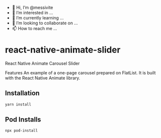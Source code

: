 - 👋 Hi, I’m @messivite
- 👀 I’m interested in ...
- 🌱 I’m currently learning ...
- 💞️ I’m looking to collaborate on ...
- 📫 How to reach me ...

# react-native-animate-slider
React Native Animate Carousel Slider 

Features
An example of a one-page carousel prepared on FlatList. It is built with the React Native Animate library.



## Installation

```bash
yarn install
```
## Pod Installs
```bash
npx pod-install
```

